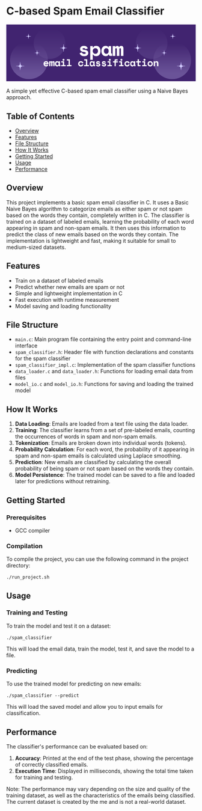 # C-based Spam Email Classifier

![Banner Image](./images/bannerImg.png)

A simple yet effective C-based spam email classifier using a Naive Bayes approach.

## Table of Contents
- [Overview](#overview)
- [Features](#features)
- [File Structure](#file-structure)
- [How It Works](#how-it-works)
- [Getting Started](#getting-started)
- [Usage](#usage)
- [Performance](#performance)

## Overview

This project implements a basic spam email classifier in C. It uses a Basic Naive Bayes algorithm to categorize emails as either spam or not spam based on the words they contain, completely written in C. The classifier is trained on a dataset of labeled emails, learning the probability of each word appearing in spam and non-spam emails. It then uses this information to predict the class of new emails based on the words they contain. The implementation is lightweight and fast, making it suitable for small to medium-sized datasets.

## Features

- Train on a dataset of labeled emails
- Predict whether new emails are spam or not
- Simple and lightweight implementation in C
- Fast execution with runtime measurement
- Model saving and loading functionality

## File Structure

- `main.c`: Main program file containing the entry point and command-line interface
- `spam_classifier.h`: Header file with function declarations and constants for the spam classifier
- `spam_classifier_impl.c`: Implementation of the spam classifier functions
- `data_loader.c` and `data_loader.h`: Functions for loading email data from files
- `model_io.c` and `model_io.h`: Functions for saving and loading the trained model

## How It Works

1. **Data Loading**: Emails are loaded from a text file using the data loader.
2. **Training**: The classifier learns from a set of pre-labeled emails, counting the occurrences of words in spam and non-spam emails.
3. **Tokenization**: Emails are broken down into individual words (tokens).
4. **Probability Calculation**: For each word, the probability of it appearing in spam and non-spam emails is calculated using Laplace smoothing.
5. **Prediction**: New emails are classified by calculating the overall probability of being spam or not spam based on the words they contain.
6. **Model Persistence**: The trained model can be saved to a file and loaded later for predictions without retraining.

## Getting Started

### Prerequisites

- GCC compiler

### Compilation

To compile the project, you can use the following command in the project directory:

```
./run_project.sh
```


## Usage

### Training and Testing

To train the model and test it on a dataset:

```
./spam_classifier
```

This will load the email data, train the model, test it, and save the model to a file.

### Predicting

To use the trained model for predicting on new emails:

```
./spam_classifier --predict
```

This will load the saved model and allow you to input emails for classification.

## Performance

The classifier's performance can be evaluated based on:

1. **Accuracy**: Printed at the end of the test phase, showing the percentage of correctly classified emails.
2. **Execution Time**: Displayed in milliseconds, showing the total time taken for training and testing.

Note: The performance may vary depending on the size and quality of the training dataset, as well as the characteristics of the emails being classified. The current dataset is created by the me and is not a real-world dataset.